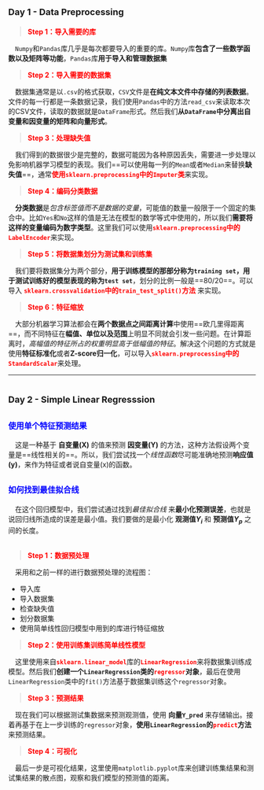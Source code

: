 # <font size=4>Day 1 - Data Preprocessing</font>

> <font color=red>**Step 1：导入需要的库**</font>

&emsp;`Numpy`和`Pandas`库几乎是每次都要导入的重要的库。`Numpy`库**包含了一些数学函数以及矩阵等功能**，`Pandas`库**用于导入和管理数据集**

> <font color=red>**Step 2：导入需要的数据集**</font>

&emsp;数据集通常是以`.csv`的格式获取，`CSV`文件是**在纯文本文件中存储的列表数据**。文件的每一行都是一条数据记录，我们使用`Pandas`中的方法`read_csv`来读取本次的CSV文件，读取的数据就是`DataFrame`形式。然后我们**从`DataFrame`中分离出自变量和因变量的矩阵和向量形式**。

> <font color=red>**Step 3：处理缺失值**</font>

&emsp;我们得到的数据很少是完整的，数据可能因为各种原因丢失，需要进一步处理以免影响机器学习模型的表现。我们==可以使用每一列的`Mean`或者`Median`来替换**缺失值**==，通常<font color=red>**使用`sklearn.preprocessing`中的`Imputer`类**</font>来实现。

> <font color=red>**Step 4：编码分类数据**</font>

&emsp;**分类数据**是*包含标签值而不是数据的变量*，可能值的数量一般限于一个固定的集合中。比如`Yes`和`No`这样的值是无法在模型的数学等式中使用的，所以我们**需要将这样的变量编码为数字类型**。这里我们可以使用<font color=red>**`sklearn.preprocessing`中的`LabelEncoder`**</font>来实现。

> <font color=red>**Step 5：将数据集划分为测试集和训练集**</font>

&emsp;我们要将数据集分为两个部分，**用于训练模型的那部分称为`training set`，用于测试训练好的模型表现的称为`test set`**，划分的比例一般是==80/20==。可以导入<font color=red> **`sklearn.crossvalidation`中的`train_test_split()`方法** </font>来实现。

> <font color=red>**Step 6：特征缩放**</font>

&emsp;大部分机器学习算法都会在**两个数据点之间距离计算**中使用==欧几里得距离==，而不同特征在**幅值、单位以及范围**上明显不同就会引发一些问题。在计算距离时，*高幅值的特征所占的权重明显高于低幅值的特征*。解决这个问题的方式就是使用**特征标准化**或者**Z-score归一化**，可以导入<font color=red>**`sklearn.preprocessing`中的`StandardScalar`**</font>来处理。



---

# <font size=4>Day 2 - Simple Linear Regresssion</font>

## <font size=3 color=blue>**使用单个特征预测结果**</font>

&emsp;这是一种基于 **自变量(X)** 的值来预测 **因变量(Y)** 的方法，这种方法假设两个变量是==线性相关的==。所以，我们尝试找一个*线性函数*尽可能准确地预测**响应值(y)**，来作为特征或者说自变量(x)的函数。

## <font size=3 color=blue>**如何找到最佳拟合线**</font>

&emsp;在这个回归模型中，我们尝试通过找到*最佳拟合线* 来**最小化预测误差**，也就是说回归线所造成的误差是最小值。我们要做的是最小化 **观测值$Y_i$** 和 **预测值$Y_p$** 之间的长度。
<br/></br>

> <font color=red>**Step 1：数据预处理**</font>

&emsp;采用和之前一样的进行数据预处理的流程图：
- 导入库
- 导入数据集
- 检查缺失值
- 划分数据集
- 使用简单线性回归模型中用到的库进行特征缩放

> <font color=red>**Step 2：使用训练集训练简单线性模型**</font>

&emsp;这里使用来自<font color=red>**`sklearn.linear_model`**</font>库的<font color=red>**`LinearRegression`**</font>来将数据集训练成模型。然后我们**创建一个`LinearRegression`类的<font color=red>`regressor`</font>对象**，最后在使用`LinearRegression`类中的`fit()`方法基于数据集训练这个`regressor`对象。

> <font color=red>**Step 3：预测结果**</font>

&emsp;现在我们可以根据测试集数据来预测观测值，使用 **向量`Y_pred`** 来存储输出。接着再基于在上一步训练的`regressor`对象，**使用`LinearRegression`的<font color=red>`predict`</font>方法**来预测结果。

> <font color=red>**Step 4：可视化**</font>

&emsp;最后一步是可视化结果，这里使用`matplotlib.pyplot`库来创建训练集结果和测试集结果的散点图，观察和我们模型的预测值的距离。